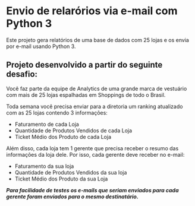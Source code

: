 # Envio de relarórios via e-mail com Python 3
Este projeto gera relatórios de uma base de dados com 25 lojas e os envia por e-mail usando Python 3.

## Projeto desenvolvido a partir do seguinte desafio:
Você faz parte da equipe de Analytics de uma grande marca de vestuário com mais de 25 lojas espalhadas em Shoppings de todo o Brasil.

Toda semana você precisa enviar para a diretoria um ranking atualizado com as 25 lojas contendo 3 informações:
- Faturamento de cada Loja
- Quantidade de Produtos Vendidos de cada Loja
- Ticket Médio dos Produto de cada Loja

Além disso, cada loja tem 1 gerente que precisa receber o resumo das informações da loja dele. Por isso, cada gerente deve receber no e-mail:
- Faturamento da sua loja
- Quantidade de Produtos Vendidos da sua loja
- Ticket Médio dos Produto da sua Loja


***Para facilidade de testes os e-mails que seriam enviados para cada gerente foram enviados para o mesmo destinatário.***
